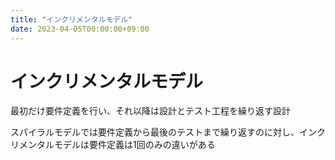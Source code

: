 ```yaml
---
title: "インクリメンタルモデル"
date: 2023-04-05T00:00:00+09:00
---
```

# インクリメンタルモデル

最初だけ要件定義を行い、それ以降は設計とテスト工程を繰り返す設計

スパイラルモデルでは要件定義から最後のテストまで繰り返すのに対し、インクリメンタルモデルは要件定義は1回のみの違いがある